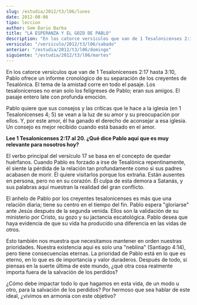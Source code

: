 ```yaml
---
slug: /estudia/2012/t3/l06/lunes
date: 2012-08-06
tipo: leccion
author: Sem Dario Barba
title: "LA ESPERANZA Y EL GOZO DE PABLO"
description: "En los catorce versículos que van de 1 Tesalonicenses 2:17 hasta 3:10, Pablo  ofrece un informe cronológico de su separación de los creyentes de Tesalónica.  El tema de la amistad corre en todo el pasaje. Los tesalonicenses no eran solo  los feligreses de Pablo; eran sus amigos."
versiculo: "/versiculo/2012/t3/l06/sabado"
anterior: "/estudia/2012/t3/l06/domingo"
siguiente: "/estudia/2012/t3/l06/martes"
---
```


En los catorce versículos que van de 1 Tesalonicenses 2:17 hasta 3:10, Pablo ofrece un informe cronológico de su separación de los creyentes de Tesalónica. El tema de la amistad corre en todo el pasaje. Los tesalonicenses no eran solo los feligreses de Pablo; eran sus amigos. El pasaje entero late con profunda emoción.

Pablo quiere que sus consejos y las críticas que le hace a la iglesia (en 1 Tesalonicenses 4; 5) se vean a la luz de su amor y su preocupación por ellos. Y, por este amor, él ha ganado el derecho de aconsejar a esa iglesia. Un consejo es mejor recibido cuando está basado en el amor.

**Lee 1 Tesalonicenses 2:17 al 20. ¿Qué dice Pablo aquí que es muy relevante para nosotros hoy?**

El verbo principal del versículo 17 se basa en el concepto de quedar huérfanos. Cuando Pablo es forzado a irse de Tesalónica repentinamente, él siente la pérdida de la relación tan profundamente como si sus padres acabasen de morir. Él quiere visitarlos porque los extraña. Están ausentes en persona, pero no en su corazón. Él culpa de esta demora a Satanás, y sus palabras aquí muestran la realidad del gran conflicto.

El anhelo de Pablo por los creyentes tesalonicenses es más que una relación diaria; tiene su centro en el tiempo del fin. Pablo espera "gloriarse" ante Jesús después de la segunda venida. Ellos son la validación de su ministerio por Cristo, su gozo y su jactancia escatológica. Pablo desea que haya evidencia de que su vida ha producido una diferencia en las vidas de otros.

Esto también nos muestra que necesitamos mantener en orden nuestras prioridades. Nuestra existencia aquí es solo una "neblina" (Santiago 4:14), pero tiene consecuencias eternas. La prioridad de Pablo está en lo que es eterno, en lo que es de importancia y valor duraderos. Después de todo, si piensas en la suerte última de este mundo, ¿qué otra cosa realmente importa fuera de la salvación de los perdidos?

¿Cómo debe impactar todo lo que hagamos en esta vida, de un modo u otro, para la salvación de los perdidos? Por hermoso que sea hablar de este ideal, ¿vivimos en armonía con este objetivo?
